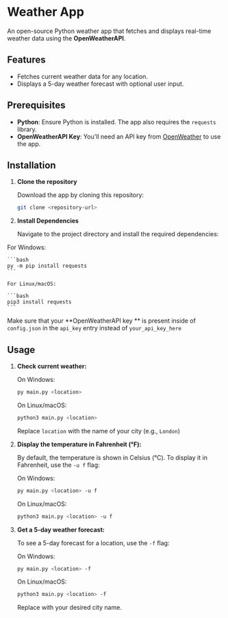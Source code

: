 # Weather App

An open-source Python weather app that fetches and displays real-time weather data using the **OpenWeatherAPI**.

## Features

- Fetches current weather data for any location.
- Displays a 5-day weather forecast with optional user input.

## Prerequisites

- **Python**: Ensure Python is installed. The app also requires the `requests` library.
- **OpenWeatherAPI Key**: You'll need an API key from [OpenWeather](https://openweathermap.org/api) to use the app.

## Installation

1. **Clone the repository**

   Download the app by cloning this repository:

   ```bash
   git clone <repository-url>
   ```
2.  **Install Dependencies**

    Navigate to the project directory and install the required dependencies:

   For Windows:
   
    ```bash
    py -m pip install requests
    ```
	
	For Linux/macOS:
	
    ```bash
    pip3 install requests
    ```
	

Make sure that your **OpenWeatherAPI key ** is present inside of `config.json` in the `api_key` entry instead of `your_api_key_here`

## Usage

1. **Check current weather:**
	
	On Windows:
	
	```bash
	py main.py <location>
	```
	
	On Linux/macOS:
	
	```bash
	python3 main.py <location>
	```
	Replace `location` with the name of your city (e.g., `London`)
	
2. **Display the temperature in Fahrenheit (°F):**

	By default, the temperature is shown in Celsius (°C). To display it in Fahrenheit, use the `-u f` flag:
	
	On Windows:
	
	```bash
	py main.py <location> -u f
	```
	
	On Linux/macOS:
	
	```bash
	python3 main.py <location> -u f
	```

3.  **Get a 5-day weather forecast:**
	
	To see a 5-day forecast for a location, use the `-f` flag:
	
	On Windows:
	
	```bash
	py main.py <location> -f
	```
	
	On Linux/macOS:
	
	```bash
	python3 main.py <location> -f
	```
	
	Replace <location> with your desired city name.
